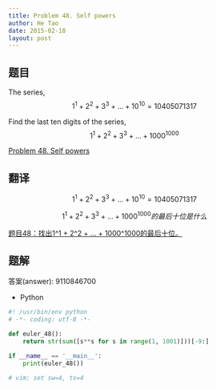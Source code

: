 ```yaml
---
title: Problem 48. Self powers
author: He Tao
date: 2015-02-18
layout: post
---
```


## 题目

The series, $$ 1^1 + 2^2 + 3^3 + ... + 10^10 = 10405071317 $$

Find the last ten digits of the series, $$ 1^1 + 2^2 + 3^3 + ... + 1000^1000 $$

[Problem 48. Self powers](https://projecteuler.net/problem=48 "Problem 48")


## 翻译

$$ 1^1 + 2^2 + 3^3 + ... + 10^10 = 10405071317 $$

$$ 1^1 + 2^2 + 3^3 + ... + 1000^1000的最后十位是什么 $$

[题目48：找出1^1 + 2^2 + ... + 1000^1000的最后十位。](http://pe.spiritzhang.com/index.php/2011-05-11-09-44-54/49-4811--22----10001000 "题目48")

## 题解

答案(answer): 9110846700

+ Python

~~~python
#! /usr/bin/env python
# -*- coding: utf-8 -*-

def euler_48():
    return str(sum([s**s for s in range(1, 1001)]))[-9:]

if __name__ == '__main__':
    print(euler_48())

# vim: set sw=4, ts=4
~~~
